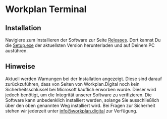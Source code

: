# Workplan Terminal

## Installation

Navigiere zum Installieren der Software zur Seite  [Releases](https://github.com/Workplan-Digital/Terminal/releases). Dort kannst Du die [Setup.exe](https://github.com/Workplan-Digital/Terminal/releases/tag/v1.0.5) der aktuellsten Version herunterladen und auf Deinem PC ausführen.

## Hinweise
Aktuell werden Warnungen bei der Installation angezeigt. Diese sind darauf zurückzuführen, dass von Seiten von Workplan.Digital noch kein Sicherheitsschlüssel bei Microsoft käuflich erworben wurde. Dieser wird jedoch benötigt, um die Integrität unserer Software zu verifizieren. 
Die Software kann unbedenklich installiert werden, solange Sie ausschließlich über den oben genannten Weg installiert wird. Bei Fragen zur Sicherheit stehen wir jederzeit unter [info@workplan.digital](mailto:info@workplan.digital) zur Verfügung.

